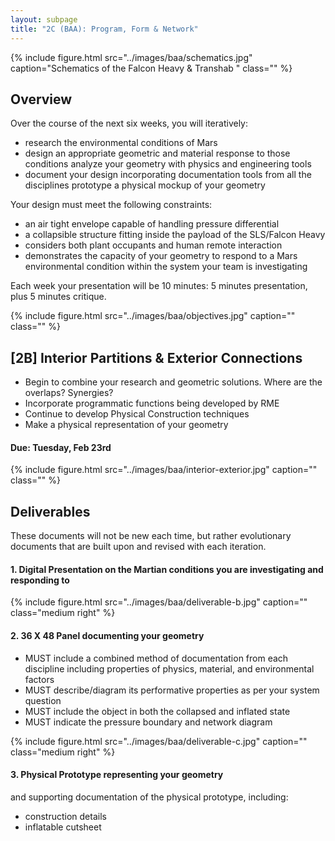 ```yaml
---
layout: subpage
title: "2C (BAA): Program, Form & Network"
---
```


{% include figure.html src="../images/baa/schematics.jpg" caption="Schematics of the Falcon Heavy &amp; Transhab " class="" %}

## Overview

Over the course of the next six weeks, you will iteratively:

- research the environmental conditions of Mars
- design an appropriate geometric and material response to those conditions analyze your geometry with physics and engineering tools
- document your design incorporating documentation tools from all the disciplines prototype a physical mockup of your geometry

Your design must meet the following constraints:

- an air tight envelope capable of handling pressure differential
- a collapsible structure fitting inside the payload of the SLS/Falcon Heavy
- considers both plant occupants and human remote interaction
- demonstrates the capacity of your geometry to respond to a Mars environmental condition within the system your team is investigating

Each week your presentation will be 10 minutes: 5 minutes presentation, plus 5 minutes critique.

{% include figure.html src="../images/baa/objectives.jpg" caption="" class="" %}

## [2B] Interior Partitions & Exterior Connections

* Begin to combine your research and geometric solutions. Where are the overlaps? Synergies?
* Incorporate programmatic functions being developed by RME
* Continue to develop Physical Construction techniques
* Make a physical representation of your geometry


#### Due: Tuesday, Feb 23rd

{% include figure.html src="../images/baa/interior-exterior.jpg" caption="" class="" %}


## Deliverables

These documents will not be new each time, but rather evolutionary documents that are built upon and revised with each iteration.

####  1. Digital Presentation on the Martian conditions you are investigating and responding to

{% include figure.html src="../images/baa/deliverable-b.jpg" caption="" class="medium right" %}

#### 2. 36 X 48 Panel documenting your geometry

- MUST include a combined method of documentation from each discipline including properties of physics, material, and environmental factors
- MUST describe/diagram its performative properties as per your system question
- MUST include the object in both the collapsed and inflated state
- MUST indicate the pressure boundary and network diagram


{% include figure.html src="../images/baa/deliverable-c.jpg" caption="" class="medium right" %}

#### 3. Physical Prototype representing your geometry

and supporting documentation of the physical prototype, including:
- construction details
- inflatable cutsheet

